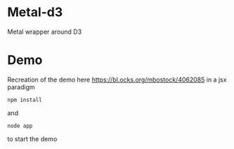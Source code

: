 # Metal-d3
Metal wrapper around D3


# Demo
Recreation of the demo here https://bl.ocks.org/mbostock/4062085 in a jsx paradigm
```
npm install
```
and
```
node app
```
to start the demo

